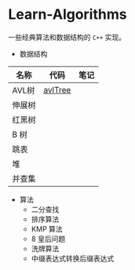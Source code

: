 # Learn-Algorithms

一些经典算法和数据结构的 `C++` 实现。

- 数据结构

|名称|代码|笔记|
|------|------|-----|
|AVL树|[avlTree](./include/avlTree.h)|||
|伸展树|
|红黑树|
|B 树|
|跳表|
|堆|
|并查集|
- 算法
  - 二分查找
  - 排序算法
  - KMP 算法
  - 8 皇后问题
  - 洗牌算法
  - 中缀表达式转换后缀表达式